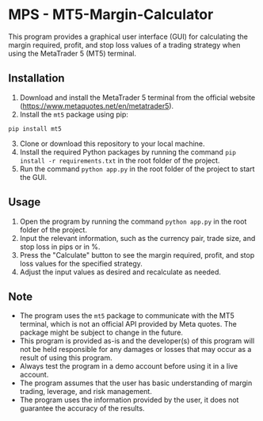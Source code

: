 # MPS - MT5-Margin-Calculator

This program provides a graphical user interface (GUI) for calculating the margin required, profit, and stop loss values of a trading strategy when using the MetaTrader 5 (MT5) terminal.

## Installation

1. Download and install the MetaTrader 5 terminal from the official website (https://www.metaquotes.net/en/metatrader5).
2. Install the `mt5` package using pip:
```
pip install mt5
```
3. Clone or download this repository to your local machine.
4. Install the required Python packages by running the command `pip install -r requirements.txt` in the root folder of the project.
5. Run the command `python app.py` in the root folder of the project to start the GUI.

## Usage

1. Open the program by running the command `python app.py` in the root folder of the project.
2. Input the relevant information, such as the currency pair, trade size, and stop loss in pips or in %.
3. Press the "Calculate" button to see the margin required, profit, and stop loss values for the specified strategy.
4. Adjust the input values as desired and recalculate as needed.

## Note

- The program uses the `mt5` package to communicate with the MT5 terminal, which is not an official API provided by Meta quotes. The package might be subject to change in the future.
- This program is provided as-is and the developer(s) of this program will not be held responsible for any damages or losses that may occur as a result of using this program.
- Always test the program in a demo account before using it in a live account.
- The program assumes that the user has basic understanding of margin trading, leverage, and risk management.
- The program uses the information provided by the user, it does not guarantee the accuracy of the results.
